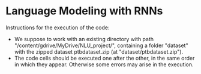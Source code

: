 # Language Modeling with RNNs



Instructions for the execution of the code:

- We suppose to work with an existing directory with path "/content/gdrive/MyDrive/NLU_project/", 
  containing a folder "dataset" with the zipped dataset ptbdataset.zip (at "dataset/ptbdataset.zip"). 
- The code cells should be executed one after the other, in the same order in which they appear. 
  Otherwise some errors may arise in the execution.

